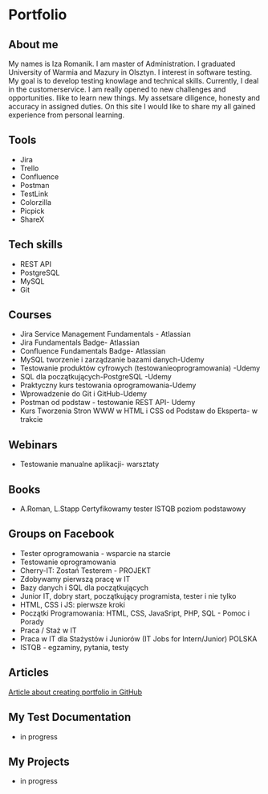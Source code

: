 # Portfolio

## About me
My names is Iza Romanik. I am master of Administration. I graduated University of Warmia and Mazury in Olsztyn. I interest in software testing. My goal is to develop testing knowlage and technical skills. Currently, I deal in the customerservice. I am really opened to new challenges and opportunities. Ilike to learn new things. My assetsare diligence, honesty and accuracy in assigned duties. On this site I would like to share my all gained experience from personal learning.

## Tools
* Jira
* Trello
* Confluence
* Postman
* TestLink
* Colorzilla
* Picpick
* ShareX

## Tech skills
* REST API 
* PostgreSQL
* MySQL
* Git 

## Courses
* Jira Service Management Fundamentals - Atlassian
* Jira Fundamentals Badge- Atlassian
* Confluence Fundamentals Badge- Atlassian
* MySQL tworzenie i zarządzanie bazami danych-Udemy
* Testowanie produktów cyfrowych (testowanieoprogramowania) -Udemy
* SQL dla początkujących-PostgreSQL -Udemy
* Praktyczny kurs testowania oprogramowania-Udemy
* Wprowadzenie do Git i GitHub-Udemy
* Postman od podstaw - testowanie REST API- Udemy
* Kurs Tworzenia Stron WWW w HTML i CSS od Podstaw do Eksperta- w trakcie

## Webinars

* Testowanie manualne aplikacji- warsztaty

## Books

* A.Roman, L.Stapp Certyfikowamy tester ISTQB poziom podstawowy

## Groups on Facebook

* Tester oprogramowania - wsparcie na starcie
* Testowanie oprogramowania
* Cherry-IT: Zostań Testerem - PROJEKT
* Zdobywamy pierwszą pracę w IT
* Bazy danych i SQL dla początkujących
* Junior IT, dobry start, początkujący programista, tester i nie tylko
* HTML, CSS i JS: pierwsze kroki
* Początki Programowania: HTML, CSS, JavaSript, PHP, SQL - Pomoc i Porady
* Praca / Staż w IT
* Praca w IT dla Stażystów i Juniorów (IT Jobs for Intern/Junior) POLSKA
* ISTQB - egzaminy, pytania, testy

## Articles

[Article about creating portfolio in GitHub](https://remigiuszbednarczyk.pl/portfolio-testera?fbclid=IwAR2jX5Kqys6g0o9xi0qkzqhDKy3p0hIHajaN8dO6NFyh5w1NwMnlQrq8-aQ)

## My Test Documentation
* in progress
## My Projects
* in progress
